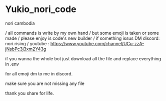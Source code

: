 # Yukio_nori_code
nori cambodia

/ all commands is write by my own hand
/ but some emoji is taken or some made
/ please enjoy is code's new builder
/ if something issus DM discord: nori.rising
/ youtube : https://www.youtube.com/channel/UCu-zzA-jNsbPc3j3xm2Y43g

if you wanna the whole bot just download all the file and replace everything in .env

for all emoji dm to me in discord.

make sure you are not missing any file

thank you
share for life.
